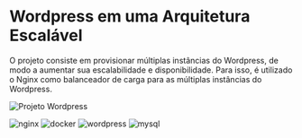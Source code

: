 
# Wordpress em uma Arquitetura Escalável
O projeto consiste em provisionar múltiplas instâncias do Wordpress,
de modo a aumentar sua escalabilidade e disponibilidade. Para isso, é utilizado o 
Nginx como balanceador de carga para as múltiplas instâncias do Wordpress.

![Projeto Wordpress](https://github.com/vitorlima-dev/wordpress-lb/assets/131411785/eb4df95d-0aee-4a49-9e89-5ed08e4c23e3)

![nginx](https://img.shields.io/badge/Nginx-009639?style=for-the-badge&logo=nginx&logoColor=white)
![docker](https://img.shields.io/badge/Docker-2496ED?style=for-the-badge&logo=docker&logoColor=white)
![wordpress](https://img.shields.io/badge/WordPress-006E93?style=for-the-badge&logo=wordpress&logoColor=white)
![mysql](https://img.shields.io/badge/MySQL-00000F?style=for-the-badge&logo=mysql&logoColor=white)

